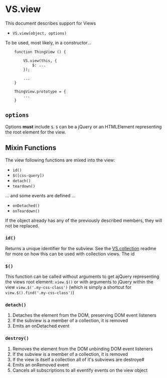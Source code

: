 # VS.view

This document describes support for Views

* ``VS.view(object, options)``

To be used, most likely, in a constructor...

		function ThingView () {
			
			VS.view(this, {
				$: ... 
			});

			...
		}

		ThingView.prototype = {
			...
		}

## ``options``

Options **must** include ``$``. ``$`` can be a jQuery or an HTMLElement representing the root element for the view.

## Mixin Functions

The view following functions are mixed into the view:

* ``id()``
* ``$([css-query])``
* ``detach()``
* ``teardown()``

... and some events are defined ...

* ``onDetached()`` 
* ``onTeardown()`` 

If the object already has any of the previously described members, they will not be replaced.

### ``id()``

Returns a unique identifier for the subview. See the [VS.collection](docs/VS.collection.markdown) readme for more on how this can be used with collection views. The id


### ``$()``

This function can be called without arguments to get ajQuery representing the views root element: ``view.$()`` or with arguments to jQuery within the view ``view.$('.my-css-class')`` (which is simply a shortcut for ``view.$().find('.my-css-class')``)


### ``detach()``

1. Detaches the element from the DOM, preserving DOM event listeners
2. If the subview is a member of a collection, it is removed
3. Emits an onDetached event

### ``destroy()``

1. Removes the element from the DOM unbinding DOM event listeners
2. If the subview is a member of a collection, it is removed
3. If the view is itself a collection all of it's subviews are destroye#
4. Emits an onRemoved event 
5. Cancels all subscriptions to all eventify events on the view object

